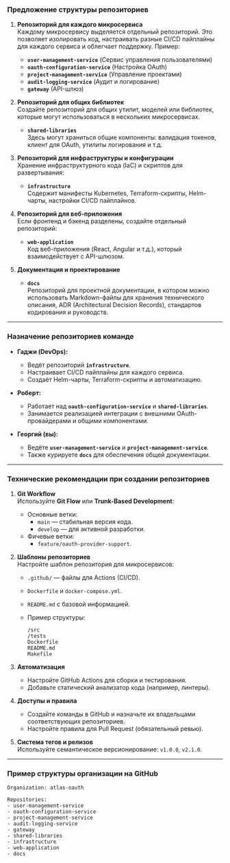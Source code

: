 ### **Предложение структуры репозиториев**

1. **Репозиторий для каждого микросервиса**  
    Каждому микросервису выделяется отдельный репозиторий. Это позволяет изолировать код, настраивать разные CI/CD пайплайны для каждого сервиса и облегчает поддержку. Пример:
    
    - **`user-management-service`** (Сервис управления пользователями)
    - **`oauth-configuration-service`** (Настройка OAuth)
    - **`project-management-service`** (Управление проектами)
    - **`audit-logging-service`** (Аудит и логирование)
    - **`gateway`** (API-шлюз)
2. **Репозиторий для общих библиотек**  
    Создайте репозиторий для общих утилит, моделей или библиотек, которые могут использоваться в нескольких микросервисах.
    
    - **`shared-libraries`**  
        Здесь могут храниться общие компоненты: валидация токенов, клиент для OAuth, утилиты логирования и т.д.
3. **Репозиторий для инфраструктуры и конфигурации**  
    Хранение инфраструктурного кода (IaC) и скриптов для развертывания:
    
    - **`infrastructure`**  
        Содержит манифесты Kubernetes, Terraform-скрипты, Helm-чарты, настройки CI/CD пайплайнов.
4. **Репозиторий для веб-приложения**  
    Если фронтенд и бэкенд разделены, создайте отдельный репозиторий:
    
    - **`web-application`**  
        Код веб-приложения (React, Angular и т.д.), который взаимодействует с API-шлюзом.
5. **Документация и проектирование**
    
    - **`docs`**  
        Репозиторий для проектной документации, в котором можно использовать Markdown-файлы для хранения технического описания, ADR (Architectural Decision Records), стандартов кодирования и руководств.

---

### **Назначение репозиториев команде**

- **Гаджи (DevOps):**
    
    - Ведёт репозиторий **`infrastructure`**.
    - Настраивает CI/CD пайплайны для каждого сервиса.
    - Создаёт Helm-чарты, Terraform-скрипты и автоматизацию.
- **Роберт:**
    
    - Работает над **`oauth-configuration-service`** и **`shared-libraries`**.
    - Занимается реализацией интеграции с внешними OAuth-провайдерами и общими компонентами.
- **Георгий (вы):**
    
    - Ведёте **`user-management-service`** и **`project-management-service`**.
    - Также курируете **`docs`** для обеспечения общей документации.

---

### **Технические рекомендации при создании репозиториев**

1. **Git Workflow**  
    Используйте **Git Flow** или **Trunk-Based Development**:
    
    - Основные ветки:
        - `main` — стабильная версия кода.
        - `develop` — для активной разработки.
    - Фичевые ветки:
        - `feature/oauth-provider-support`.
2. **Шаблоны репозиториев**  
    Настройте шаблон репозитория для микросервисов:
    
    - `.github/` — файлы для Actions (CI/CD).
    - `Dockerfile` и `docker-compose.yml`.
    - `README.md` с базовой информацией.
    - Пример структуры:
        
        ```
        /src
        /tests
        Dockerfile
        README.md
        Makefile
        ```
        
3. **Автоматизация**
    
    - Настройте GitHub Actions для сборки и тестирования.
    - Добавьте статический анализатор кода (например, линтеры).
4. **Доступы и правила**
    
    - Создайте команды в GitHub и назначьте их владельцами соответствующих репозиториев.
    - Настройте правила для Pull Request (обязательный ревью).
5. **Система тегов и релизов**  
    Используйте семантическое версионирование: `v1.0.0`, `v2.1.0`.
    

---

### Пример структуры организации на GitHub

```
Organization: atlas-oauth

Repositories:
- user-management-service
- oauth-configuration-service
- project-management-service
- audit-logging-service
- gateway
- shared-libraries
- infrastructure
- web-application
- docs
```
